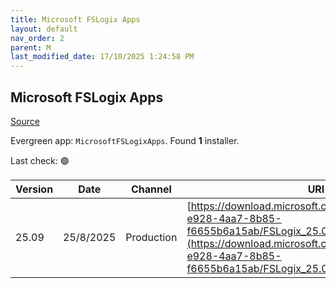 ```yaml
---
title: Microsoft FSLogix Apps
layout: default
nav_order: 2
parent: M
last_modified_date: 17/10/2025 1:24:58 PM
---
```


## Microsoft FSLogix Apps

[Source](https://docs.microsoft.com/fslogix/)

Evergreen app: `MicrosoftFSLogixApps`. Found **1** installer.

Last check: 🟢

| Version | Date      | Channel    | URI                                                                                                                                                                                              |
| ------- | --------- | ---------- | ------------------------------------------------------------------------------------------------------------------------------------------------------------------------------------------------ |
| 25.09   | 25/8/2025 | Production | [https://download.microsoft.com/download/8fc0f8ba-e928-4aa7-8b85-f6655b6a15ab/FSLogix_25.09.zip](https://download.microsoft.com/download/8fc0f8ba-e928-4aa7-8b85-f6655b6a15ab/FSLogix_25.09.zip) |
